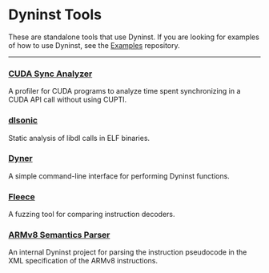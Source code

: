 # Dyninst Tools

These are standalone tools that use Dyninst. If you are looking for examples of how to use Dyninst, see the [Examples](https://github.com/dyninst/examples) repository.

---

### [CUDA Sync Analyzer](cuda_sync_analyzer)

A profiler for CUDA programs to analyze time spent synchronizing in a CUDA API call without using CUPTI.

### [dlsonic](dlsonic)

Static analysis of libdl calls in ELF binaries.

### [Dyner](dyner)

A simple command-line interface for performing Dyninst functions.

### [Fleece](fleece)

A fuzzing tool for comparing instruction decoders.

### [ARMv8 Semantics Parser](semantics-parser)

An internal Dyninst project for parsing the instruction pseudocode in the XML specification of the ARMv8 instructions.